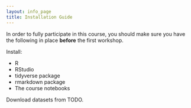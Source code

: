 ```yaml
---
layout: info_page
title: Installation Guide
---
```


In order to fully participate in this course, you should make sure you
have the following in place **before** the first workshop.

Install:

- R
- RStudio
- tidyverse package
- rmarkdown package
- The course notebooks

Download datasets from TODO.

